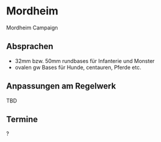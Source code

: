 # Mordheim
Mordheim Campaign

## Absprachen

* 32mm bzw. 50mm rundbases für Infanterie und Monster
* ovalen gw Bases für Hunde, centauren, Pferde etc.

## Anpassungen am Regelwerk

TBD

## Termine

?
